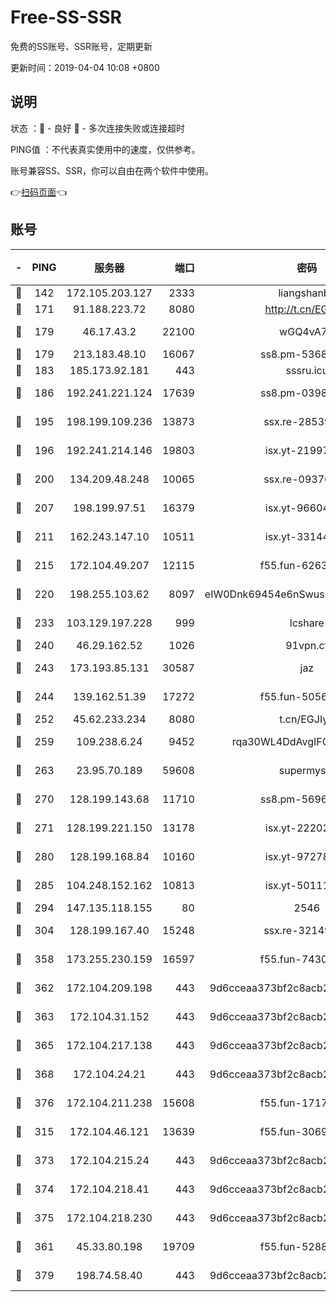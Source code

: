 # Free-SS-SSR

免费的SS账号、SSR账号，定期更新

更新时间：2019-04-04 10:08 +0800

## 说明

状态     ：🙂 - 良好 🙁 - 多次连接失败或连接超时

PING值   ：不代表真实使用中的速度，仅供参考。

账号兼容SS、SSR，你可以自由在两个软件中使用。

👉[扫码页面](https://liesauer.github.io/Free-SS-SSR/)👈

## 账号

|-|PING|服务器|端口|密码|加密方式|区域|
|:----:|:----:|:-----:|-----:|:----:|:----:|:----:|
|🙂|142|172.105.203.127|2333|liangshanbo|chacha20|JP|
|🙂|171|91.188.223.72|8080|http://t.cn/EGJIyrl|rc4-md5|RU|
|🙂|179|46.17.43.2|22100|wGQ4vA7D|aes-256-gcm|RU|
|🙂|179|213.183.48.10|16067|ss8.pm-53686627|rc4-md5|RU|
|🙂|183|185.173.92.181|443|sssru.icu|rc4-md5|RU|
|🙂|186|192.241.221.124|17639|ss8.pm-03987287|aes-256-cfb|US|
|🙂|195|198.199.109.236|13873|ssx.re-28539881|aes-256-cfb|US|
|🙂|196|192.241.214.146|19803|isx.yt-21997404|aes-256-cfb|US|
|🙂|200|134.209.48.248|10065|ssx.re-09376526|aes-256-cfb|US|
|🙂|207|198.199.97.51|16379|isx.yt-96604869|aes-256-cfb|US|
|🙂|211|162.243.147.10|10511|isx.yt-33144325|aes-256-cfb|US|
|🙂|215|172.104.49.207|12115|f55.fun-62631366|aes-256-cfb|SG|
|🙂|220|198.255.103.62|8097|eIW0Dnk69454e6nSwuspv9DmS201tQ0D|aes-256-cfb|US|
|🙂|233|103.129.197.228|999|lcshare|aes-256-cfb|US|
|🙂|240|46.29.162.52|1026|91vpn.cf|rc4-md5|RU|
|🙂|243|173.193.85.131|30587|jaz|aes-256-cfb|US|
|🙂|244|139.162.51.39|17272|f55.fun-50565009|aes-256-cfb|SG|
|🙂|252|45.62.233.234|8080|t.cn/EGJIyrl|rc4-md5|CA|
|🙂|259|109.238.6.24|9452|rqa30WL4DdAvgIFG6Fs3znzTa|aes-256-cfb|FR|
|🙂|263|23.95.70.189|59608|supermyssr|chacha20-ietf|US|
|🙂|270|128.199.143.68|11710|ss8.pm-56960881|aes-256-cfb|SG|
|🙂|271|128.199.221.150|13178|isx.yt-22202502|aes-256-cfb|SG|
|🙂|280|128.199.168.84|10160|isx.yt-97278125|aes-256-cfb|SG|
|🙂|285|104.248.152.162|10813|isx.yt-50111691|aes-256-cfb|SG|
|🙂|294|147.135.118.155|80|2546|chacha20|US|
|🙂|304|128.199.167.40|15248|ssx.re-32149746|aes-256-cfb|SG|
|🙂|358|173.255.230.159|16597|f55.fun-74305924|aes-256-cfb|US|
|🙂|362|172.104.209.198|443|9d6cceaa373bf2c8acb22e60b6a58be6|aes-256-cfb|US|
|🙂|363|172.104.31.152|443|9d6cceaa373bf2c8acb22e60b6a58be6|aes-256-cfb|US|
|🙂|365|172.104.217.138|443|9d6cceaa373bf2c8acb22e60b6a58be6|aes-256-cfb|US|
|🙂|368|172.104.24.21|443|9d6cceaa373bf2c8acb22e60b6a58be6|aes-256-cfb|US|
|🙂|376|172.104.211.238|15608|f55.fun-17178524|aes-256-cfb|US|
|🙂|315|172.104.46.121|13639|f55.fun-30697480|aes-256-cfb|SG|
|🙂|373|172.104.215.24|443|9d6cceaa373bf2c8acb22e60b6a58be6|aes-256-cfb|US|
|🙂|374|172.104.218.41|443|9d6cceaa373bf2c8acb22e60b6a58be6|aes-256-cfb|US|
|🙂|375|172.104.218.230|443|9d6cceaa373bf2c8acb22e60b6a58be6|aes-256-cfb|US|
|🙁|361|45.33.80.198|19709|f55.fun-52889457|aes-256-cfb|US|
|🙁|379|198.74.58.40|443|9d6cceaa373bf2c8acb22e60b6a58be6|aes-256-cfb|US|
